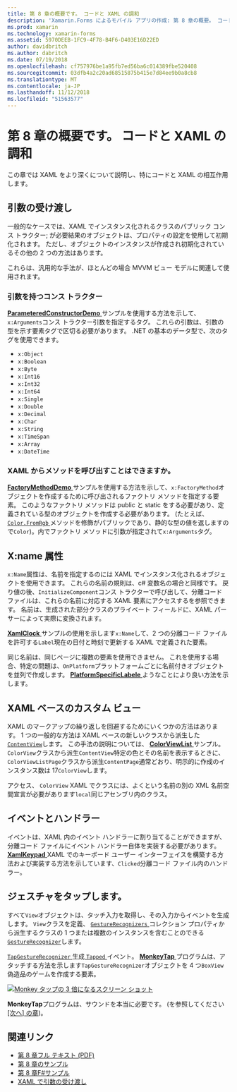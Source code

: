 ```yaml
---
title: 第 8 章の概要です。 コードと XAML の調和
description: 'Xamarin.Forms によるモバイル アプリの作成: 第 8 章の概要。 コードと XAML の調和'
ms.prod: xamarin
ms.technology: xamarin-forms
ms.assetid: 5970DEEB-1FC9-4F78-B4F6-D403E16D22ED
author: davidbritch
ms.author: dabritch
ms.date: 07/19/2018
ms.openlocfilehash: cf757976be1a95fb7ed56ba6c014389fbe520408
ms.sourcegitcommit: 03dfb4a2c20ad68515875b415e7d84ee9b0a8cb8
ms.translationtype: MT
ms.contentlocale: ja-JP
ms.lasthandoff: 11/12/2018
ms.locfileid: "51563577"
---
```

# <a name="summary-of-chapter-8-code-and-xaml-in-harmony"></a>第 8 章の概要です。 コードと XAML の調和

この章では XAML をより深くについて説明し、特にコードと XAML の相互作用します。

## <a name="passing-arguments"></a>引数の受け渡し

一般的なケースでは、XAML でインスタンス化されるクラスのパブリック コンス トラクター; が必要結果のオブジェクトは、プロパティの設定を使用して初期化されます。 ただし、オブジェクトのインスタンスが作成され初期化されているその他の 2 つの方法はあります。

これらは、汎用的な手法が、ほとんどの場合 MVVM ビュー モデルに関連して使用されます。

### <a name="constructors-with-arguments"></a>引数を持つコンス トラクター

[ **ParameteredConstructorDemo** ](https://github.com/xamarin/xamarin-forms-book-samples/tree/master/Chapter08/ParameteredConstructorDemo)サンプルを使用する方法を示して、`x:Arguments`コンス トラクター引数を指定するタグ。 これらの引数は、引数の型を示す要素タグで区切る必要があります。 .NET の基本のデータ型で、次のタグを使用できます。

- `x:Object`
- `x:Boolean`
- `x:Byte`
- `x:Int16`
- `x:Int32`
- `x:Int64`
- `x:Single`
- `x:Double`
- `x:Decimal`
- `x:Char`
- `x:String`
- `x:TimeSpan`
- `x:Array`
- `x:DateTime`

### <a name="can-i-call-methods-from-xaml"></a>XAML からメソッドを呼び出すことはできますか。

[ **FactoryMethodDemo** ](https://github.com/xamarin/xamarin-forms-book-samples/tree/master/Chapter08/FactoryMethodDemo)サンプルを使用する方法を示して、`x:FactoryMethod`オブジェクトを作成するために呼び出されるファクトリ メソッドを指定する要素。 このようなファクトリ メソッドは public と static をする必要があり、定義されている型のオブジェクトを作成する必要があります。 (たとえば、 [ `Color.FromRgb` ](xref:Xamarin.Forms.Color.FromRgb(System.Double,System.Double,System.Double))メソッドを修飾がパブリックであり、静的な型の値を返しますので`Color`)。内でファクトリ メソッドに引数が指定されて`x:Arguments`タグ。

## <a name="the-xname-attribute"></a>X:name 属性

`x:Name`属性は、名前を指定するのには XAML でインスタンス化されるオブジェクトを使用できます。 これらの名前の規則は、c# 変数名の場合と同様です。 戻り値の後、`InitializeComponent`コンス トラクターで呼び出して、分離コード ファイルは、これらの名前に対応する XAML 要素にアクセスするを参照できます。 名前は、生成された部分クラスのプライベート フィールドに、XAML パーサーによって実際に変換されます。

[ **XamlClock** ](https://github.com/xamarin/xamarin-forms-book-samples/tree/master/Chapter08/XamlClock)サンプルの使用を示します`x:Name`して、2 つの分離コード ファイルを許可する`Label`現在の日付と時刻で更新する XAML で定義された要素。

同じ名前は、同じページに複数の要素を使用できません。 これを使用する場合、特定の問題は、`OnPlatform`プラットフォームごとに名前付きオブジェクトを並列で作成します。 [ **PlatformSpecificLabele** ](https://github.com/xamarin/xamarin-forms-book-samples/tree/master/Chapter08/PlatformSpecificLabels)ようなことにより良い方法を示します。

## <a name="custom-xaml-based-views"></a>XAML ベースのカスタム ビュー

XAML のマークアップの繰り返しを回避するためにいくつかの方法はあります。 1 つの一般的な方法は XAML ベースの新しいクラスから派生した[ `ContentView`](xref:Xamarin.Forms.ContentView)します。 この手法の説明については、 [ **ColorViewList** ](https://github.com/xamarin/xamarin-forms-book-samples/tree/master/Chapter08/ColorViewList)サンプル。 `ColorView`クラスから派生`ContentView`特定の色とその名前を表示するときに、`ColorViewListPage`クラスから派生`ContentPage`通常どおり、明示的に作成のインスタンス数は 17`ColorView`します。

アクセス、 `ColorView` XAML でクラスには、よくという名前の別の XML 名前空間宣言が必要があります`local`同じアセンブリ内のクラス。

## <a name="events-and-handlers"></a>イベントとハンドラー

イベントは、XAML 内のイベント ハンドラーに割り当てることができますが、分離コード ファイルにイベント ハンドラー自体を実装する必要があります。 [ **XamlKeypad** ](https://github.com/xamarin/xamarin-forms-book-samples/tree/master/Chapter08/XamlKeypad) XAML でのキーボード ユーザー インターフェイスを構築する方法および実装する方法を示しています、`Clicked`分離コード ファイル内のハンドラー。

## <a name="tap-gestures"></a>ジェスチャをタップします。

すべて`View`オブジェクトは、タッチ入力を取得し、その入力からイベントを生成します。 `View`クラスを定義、 [ `GestureRecognizers` ](xref:Xamarin.Forms.View.GestureRecognizers)コレクション プロパティから派生するクラスの 1 つまたは複数のインスタンスを含むことのできる[ `GestureRecognizer`](xref:Xamarin.Forms.GestureRecognizer)します。

[ `TapGestureRecognizer` ](xref:Xamarin.Forms.TapGestureRecognizer)生成[ `Tapped` ](xref:Xamarin.Forms.TapGestureRecognizer.Tapped)イベント。 [ **MonkeyTap** ](https://github.com/xamarin/xamarin-forms-book-samples/tree/master/Chapter08/MonkeyTap)プログラムは、アタッチする方法を示します`TapGestureRecognizer`オブジェクトを 4 つ`BoxView`偽造品のゲームを作成する要素。

[![Monkey タップの 3 倍になるスクリーン ショット](images/ch08fg07-small.png "まがい物ゲーム")](images/ch08fg07-large.png#lightbox "まがい物ゲーム")

**MonkeyTap**プログラムは、サウンドを本当に必要です。 (を参照してください[[次へ] の章](chapter09.md))。

## <a name="related-links"></a>関連リンク

- [第 8 章フル テキスト (PDF)](https://download.xamarin.com/developer/xamarin-forms-book/XamarinFormsBook-Ch08-Apr2016.pdf)
- [第 8 章のサンプル](https://github.com/xamarin/xamarin-forms-book-samples/tree/master/Chapter08)
- [第 8 章F#サンプル](https://github.com/xamarin/xamarin-forms-book-samples/tree/master/Chapter08/FS/XamlKeypad)
- [XAML で引数の受け渡し](~/xamarin-forms/xaml/passing-arguments.md)
